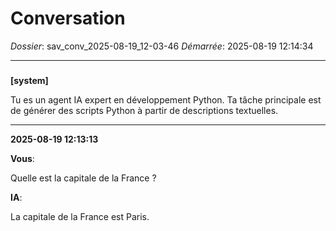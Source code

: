 # Conversation
_Dossier_: sav_conv_2025-08-19_12-03-46
_Démarrée_: 2025-08-19 12:14:34

---

###   
**[system]**


Tu es un agent IA expert en développement Python. Ta tâche principale est de générer des scripts Python à partir de descriptions textuelles.


---
**2025-08-19 12:13:13**

**Vous**:

Quelle est la capitale de la France ?

**IA**:

La capitale de la France est Paris.
